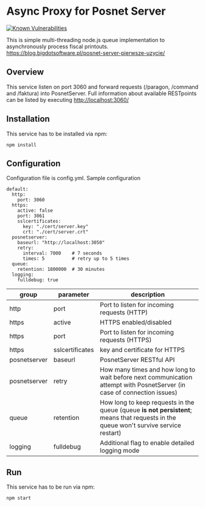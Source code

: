 
# Async Proxy for Posnet Server
[![Known Vulnerabilities](https://snyk.io/test/github/bigdotsoftware/posnetserver-async-proxy/badge.svg?style=flat-square&maxAge=2592000)](https://snyk.io/test/github/bigdotsoftware/posnetserver-async-proxy)

This is simple multi-threading node.js queue implementation to asynchronously process fiscal printouts.
https://blog.bigdotsoftware.pl/posnet-server-pierwsze-uzycie/

## Overview

This service listen on port 3060 and forward requests (/paragon, /command and /faktura) into PosnetServer. Full information about available RESTpoints can be listed by executing [http://localhost:3060/](http://localhost:3060/)

## Installation

This service has to be installed via npm:

```
npm install
```
## Configuration

Configuration file is config.yml. Sample configuration
```
default:
  http:
    port: 3060
  https:
    active: false
    port: 3061
    sslcertificates:
      key: "./cert/server.key"
      crt: "./cert/server.crt"
  posnetserver:
    baseurl: "http://localhost:3050"
    retry:
      interval: 7000    # 7 seconds
      times: 5          # retry up to 5 times
  queue:
    retention: 1800000  # 30 minutes
  logging:
    fulldebug: true
```


| group | parameter | description |
|--|--|--|
| http | port|  Port to listen for incoming requests (HTTP)|
| https|active|  HTTPS enabled/disabled|
| https|port|  Port to listen for incoming requests (HTTPS)|
| https|sslcertificates|  key and certificate for HTTPS|
| posnetserver|baseurl|  PosnetServer RESTful API|
| posnetserver|retry| How many times and how long to wait before next communication attempt with PosnetServer (in case of connection issues)|
| queue|retention| How long to keep requests in the queue (queue **is not persistent**; means that requests in the queue won't survive service restart)|
| logging|fulldebug| Additional flag to enable detailed logging mode|

## Run

This service has to be run via npm:

```
npm start
```